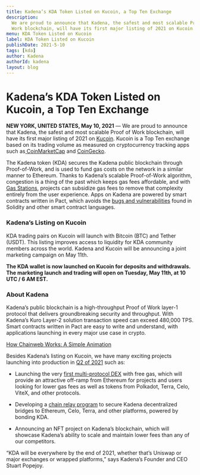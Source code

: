 ```yaml
---
title: Kadena’s KDA Token Listed on Kucoin, a Top Ten Exchange
description:
  We are proud to announce that Kadena, the safest and most scalable Proof of
  Work blockchain, will have its first major listing of 2021 on Kucoin.
menu: KDA Token Listed on Kucoin
label: KDA Token Listed on Kucoin
publishDate: 2021-5-10
tags: [kda]
author: Kadena
authorId: kadena
layout: blog
---
```


# Kadena’s KDA Token Listed on Kucoin, a Top Ten Exchange

**NEW YORK, UNITED STATES, May 10, 2021** — We are proud to announce that
Kadena, the safest and most scalable Proof of Work blockchain, will have its
first major listing of 2021 on [Kucoin](https://www.kucoin.com/). Kucoin is a
Top Ten exchange based on its trading volume as measured on cryptocurrency
tracking apps such
as[ CoinMarketCap](https://coinmarketcap.com/rankings/exchanges/) and
[CoinGecko](https://www.coingecko.com/en/exchanges).

The Kadena token (KDA) secures the Kadena public blockchain through
Proof-of-Work, and is used to fund gas costs on the network in a similar manner
to Ethereum. Thanks to Kadena’s scalable Proof-of-Work algorithm, congestion is
a thing of the past which keeps gas fees affordable, and with
[Gas Stations](https://medium.com/kadena-io/the-first-crypto-gas-station-is-now-on-kadenas-blockchain-6dc43b4b3836),
projects can subsidize gas fees to remove that complexity entirely from the user
experience. Apps on Kadena are powered by smart contracts written in Pact, which
avoids the
[bugs and vulnerabilities](/docs/blogchain/2018/the-evm-is-fundamentally-unsafe-2018-12-13)
found in Solidity and other smart contract languages.

### Kadena’s Listing on Kucoin

KDA trading pairs on Kucoin will launch with Bitcoin (BTC) and Tether (USDT).
This listing improves access to liquidity for KDA community members across the
world. Kadena and Kucoin will be announcing a joint marketing campaign on May
11th.

**The KDA wallet is now launched on Kucoin for deposits and withdrawals. The
marketing launch and trading will open on Tuesday, May 11th, at 10 UTC / 6 AM
EST.**

### About Kadena

Kadena’s public blockchain is a high-throughput Proof of Work layer-1 protocol
that delivers groundbreaking security and throughput. With Kadena’s Kuro Layer-2
solution transaction speed can exceed 480,000 TPS. Smart contracts written in
Pact are easy to write and understand, with applications launching in every
major use case in crypto.

[How Chainweb Works: A Simple Animation](https://www.youtube.com/watch?v=hYvXxFbsN6I)

Besides Kadena’s listing on Kucoin, we have many exciting projects launching
into production in [Q2 of 2021](./kadena-roadmap-for-q2-2021-04-05) such as:

- Launching the very
  [first multi-protocol DEX](./introducing-kadenaswap-bountyswap-live-beta-2021-02-02)
  with free gas, which will provide an attractive off-ramp from Ethereum for
  projects and users looking for lower gas fees as well as tokens from Polkadot,
  Terra, Celo, ViteX, and other protocols.

- Developing a
  [chain relay program](./announcing-the-kadena-chain-relay-2021-03-25) to
  secure Kadena decentralized bridges to Ethereum, Celo, Terra, and other
  platforms, powered by bonding KDA.

- Announcing an NFT project on Kadena’s blockchain, which will showcase Kadena’s
  ability to scale and maintain lower fees than any of our competitors.

“KDA will be everywhere by the end of 2021, whether that’s Uniswap or major
exchanges or wrapped platforms,” says Kadena’s Founder and CEO Stuart Popejoy.
